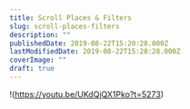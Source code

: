 ```yaml
---
title: Scroll Places & Filters
slug: scroll-places-filters
description: ""
publishedDate: 2019-08-22T15:20:28.000Z
lastModifiedDate: 2019-08-22T15:20:28.000Z
coverImage: ""
draft: true
---
```


!(https://youtu.be/UKdQjQX1Pko?t=5273)
